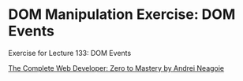 # DOM Manipulation Exercise: DOM Events
Exercise for Lecture 133: DOM Events

[The Complete Web Developer: Zero to Mastery by Andrei Neagoie](https://www.udemy.com/the-complete-web-developer-in-2018/)
